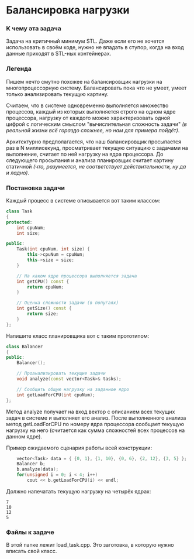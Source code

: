 # Балансировка нагрузки

### К чему эта задача

Задача на критичный минимум STL. Даже если его не хочется использовать в своём коде, нужно не впадать в ступор, когда на вход данные приходят в STL-ных контейнерах.


### Легенда

Пишем нечто смутно похожее на балансировщик нагрузки на многопроцессорную систему. Балансировать пока что не умеет, умеет только анализировать текущую картину.

Считаем, что в системе одновременно выполняется множество процессов, каждый из которых выполняется строго на одном ядре процессора, нагрузку от каждого можно характеризовать одной цифрой с логическим смыслом "вычислительная сложность задачи" *(в реальной жизни всё гораздо сложнее, но нам для примера пойдёт)*.

Архитектурно предполагается, что наш балансировщик просыпается раз в N миллисекунд, просматривает текущую ситуацию с задачами на выполнение, считает по ней нагрузку на ядра процессора. До следующего просыпания и анализа планировщик считает картину статичной *(что, разумеется, не соответствует действительности, ну да и ладно)*.

### Постановка задачи

Каждый процесс в системе описывается вот таким классом:

```cpp
class Task
{
protected:
    int cpuNum;
    int size;

public:
    Task(int cpuNum, int size) {
        this->cpuNum = cpuNum;
        this->size = size;
    }

    // На каком ядре процессора выполняется задача
    int getCPU() const {
        return cpuNum;
    }

    // Оценка сложности задачи (в попугаях)
    int getSize() const {
        return size;
    }
};
```

Напишите класс планировщика вот с таким прототипом:

```cpp
class Balancer
{
public:
    Balancer();

    // Проанализировать текущие задачи
    void analyze(const vector<Task>& tasks);

    // Сообщить общую нагрузку на заданное ядро
    int getLoadForCPU(int cpuNum);
};
```

Метод analyze получает на вход вектор с описанием всех текущих задач в системе и выполняет его анализ. После выполненного анализа метод getLoadForCPU по номеру ядра процессора сообщает текущую нагрузку на него (считается как сумма сложностей всех процессов на данном ядре).


Пример ожидаемого сценария работы всей конструкции:
```cpp
    vector<Task> data = { {0, 1}, {1, 10}, {0, 6}, {2, 12}, {3, 5} };
    Balancer b;
    b.analyze(data);
    for(unsigned i = 0; i < 4; i++)
        cout << b.getLoadForCPU(i) << endl;
```

Должно напечатать текущую нагрузку на четырёх ядрах:
```
7
10
12
5
```

### Файлы к задаче

В этой папке лежит load\_task.cpp. Это заготовка, в которую нужно вписать свой класс.
